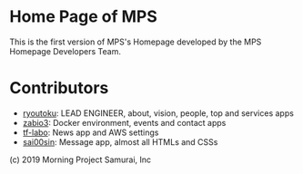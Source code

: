 # Home Page of MPS

This is the first version of MPS's Homepage developed by the MPS Homepage Developers Team.

# Contributors

* [ryoutoku](https://github.com/ryoutoku): LEAD ENGINEER, about, vision, people, top and services apps
* [zabio3](https://github.com/zabio3): Docker environment, events and contact apps
* [tf-labo](https://github.com/tf-labo): News app and AWS settings
* [sai00sin](https://github.com/sai00sin): Message app, almost all HTMLs and CSSs

(c) 2019 Morning Project Samurai, Inc
